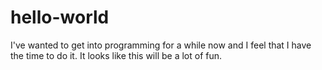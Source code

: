 # hello-world
I've wanted to get into programming for a while now and I feel that I have the time to do it.
It looks like this will be a lot of fun.

